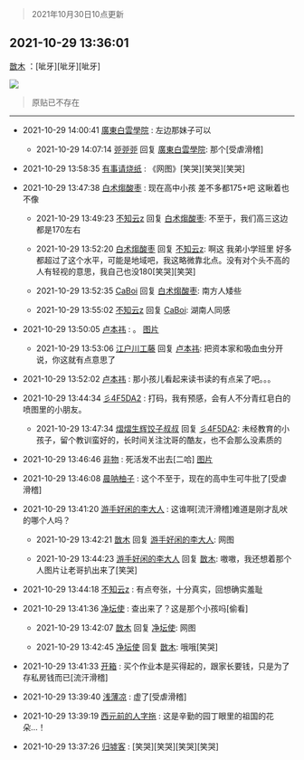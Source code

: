 > 2021年10月30日10点更新
<link rel="stylesheet" href="https://cdn.jsdelivr.net/gh/taotie6/sampleJSON@main/css/photo_show.css">
<meta name="referrer" content="no-referrer" />


 ## 2021-10-29 13:36:01 

 [㪚木](https://www.coolapk.com/feed/31042557?shareKey=MGE3Y2FlMzFhNjVkNjE3YjhlMGM~) ：[呲牙][呲牙][呲牙] 

<div class="album">
<img class="img-item" src="http://image.coolapk.com/feed/2021/1029/13/1081091_fdc60aec_5760_3207@1080x1740.png" />
</div>

> 原贴已不存在 

 ------- 

- 2021-10-29 14:00:41 [廣東白雲學院](uid=2385828) : 左边那妹子可以 

    - 2021-10-29 14:07:14 [戼戼戼](uid=4044548) 回复 [廣東白雲學院](uid=2385828): 那个[受虐滑稽] 

- 2021-10-29 13:58:35 [有事请烧纸](uid=1802946) : 《网图》[笑哭][笑哭][笑哭] 

- 2021-10-29 13:47:38 [白术煼酸枣](uid=8303609) : 现在高中小孩 差不多都175+吧  这瞅着也不像 

    - 2021-10-29 13:49:23 [不知云z](uid=5657858) 回复 [白术煼酸枣](uid=8303609): 不至于，我们高三这边都是170左右 

    - 2021-10-29 13:52:20 [白术煼酸枣](uid=8303609) 回复 [不知云z](uid=5657858): 啊这  我弟小学班里 好多都超过了这个水平，可能是地域吧，我这略微靠北点。没有对个头不高的人有轻视的意思，我自己也没180[笑哭][笑哭] 

    - 2021-10-29 13:52:35 [CaBoi](uid=3746166) 回复 [白术煼酸枣](uid=8303609): 南方人矮些 

    - 2021-10-29 13:55:02 [不知云z](uid=5657858) 回复 [CaBoi](uid=3746166): 湖南人同感 

- 2021-10-29 13:50:05 [卢本祎](uid=2851774) : 。 [图片](http://image.coolapk.com/feed/2021/1029/13/2851774_fcbd8656_6604_7928@1080x2340.jpeg)

    - 2021-10-29 13:53:06 [江户川工藤](uid=708569) 回复 [卢本祎](uid=2851774): 把资本家和吸血虫分开说，你这就有点意思了 

- 2021-10-29 13:52:02 [卢本祎](uid=2851774) : 那小孩儿看起来读书读的有点呆了吧。。。 

- 2021-10-29 13:44:34 [彡4F5DA2](uid=983185) : 打码，我有预感，会有人不分青红皂白的喷图里的小朋友。 

    - 2021-10-29 13:47:34 [熠熠生辉饺子叔叔](uid=2476035) 回复 [彡4F5DA2](uid=983185): 未经教育的小孩子，留个教训蛮好的，长时间关注沈哥的酷友，也不会那么没素质的 

- 2021-10-29 13:46:46 [非物](uid=2190248) : 死活发不出去[二哈] [图片](http://image.coolapk.com/feed/2021/1029/13/2190248_51dd7b49_6405_7888@1344x2772.jpeg)

- 2021-10-29 13:46:08 [晨呐柚子](uid=1956918) : 这个不至于，现在的高中生可牛批了[受虐滑稽] 

- 2021-10-29 13:41:20 [游手好闲的李大人](uid=1704844) : 这谁啊[流汗滑稽]难道是刚才乱吠的哪个人吗？ 

    - 2021-10-29 13:42:21 [㪚木](uid=1081091) 回复 [游手好闲的李大人](uid=1704844): 网图 

    - 2021-10-29 13:44:23 [游手好闲的李大人](uid=1704844) 回复 [㪚木](uid=1081091): 嗷嗷，我还想着那个人图片让老哥扒出来了[笑哭] 

- 2021-10-29 13:44:18 [不知云z](uid=5657858) : 有点夸张，十分真实，回想确实羞耻 

- 2021-10-29 13:41:36 [净坛使](uid=1518317) : 查出来了？这是那个小孩吗[偷看] 

    - 2021-10-29 13:42:07 [㪚木](uid=1081091) 回复 [净坛使](uid=1518317): 网图 

    - 2021-10-29 13:42:45 [净坛使](uid=1518317) 回复 [㪚木](uid=1081091): 哦哦[笑哭] 

- 2021-10-29 13:41:33 [开箱](uid=1593034) : 买个作业本是买得起的，跟家长要钱，只是为了存私房钱而已[流汗滑稽] 

- 2021-10-29 13:39:40 [浅薄凉](uid=1630624) : 虚了[受虐滑稽] 

- 2021-10-29 13:39:19 [西元前的人字拖](uid=1780270) : 这是辛勤的园丁眼里的祖国的花朵…！ 

- 2021-10-29 13:37:26 [归墟客](uid=3287587) : [笑哭][笑哭][笑哭][笑哭] 

